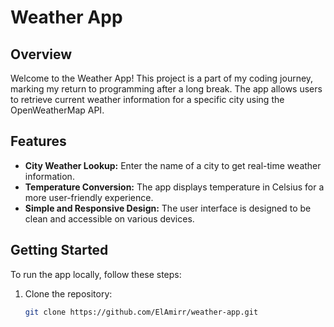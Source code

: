 # Weather App

## Overview

Welcome to the Weather App! This project is a part of my coding journey, marking my return to programming after a long break. The app allows users to retrieve current weather information for a specific city using the OpenWeatherMap API.

## Features

- **City Weather Lookup:** Enter the name of a city to get real-time weather information.
- **Temperature Conversion:** The app displays temperature in Celsius for a more user-friendly experience.
- **Simple and Responsive Design:** The user interface is designed to be clean and accessible on various devices.

## Getting Started

To run the app locally, follow these steps:

1. Clone the repository:

   ```bash
   git clone https://github.com/ElAmirr/weather-app.git
